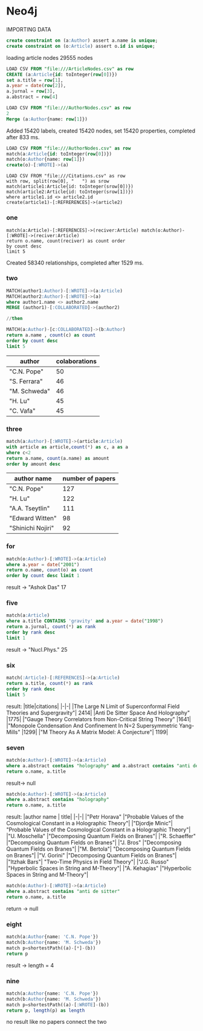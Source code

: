 # Neo4j

### 
IMPORTING DATA
```sql
create constraint on (a:Author) assert a.name is unique; 
create constraint on (o:Article) assert o.id is unique;
```

loading article nodes 29555 nodes
```sql
LOAD CSV FROM "file:///ArticleNodes.csv" as row
CREATE (a:Article{id: toInteger(row[0])})
set a.title = row[1],
a.year = date(row[2]),
a.jurnal = row[3],
a.abstract = row[4]
```

```sql
LOAD CSV FROM "file:///AuthorNodes.csv" as row
2
Merge (a:Author{name: row[1]})

```
Added 15420 labels, created 15420 nodes, set 15420 properties, completed after 833 ms.

```sql
LOAD CSV FROM "file:///AuthorNodes.csv" as row
match(a:Article{id: toInteger(row[0])})
match(o:Author{name: row[1]})
create(o)-[:WROTE]->(a)
```

```
LOAD CSV FROM "file:///Citations.csv" as row
with row, split(row[0], "	") as srow
match(article1:Article{id: toInteger(srow[0])})
match(article2:Article{id: toInteger(srow[1])})
where article1.id <> article2.id
create(article1)-[:REFRERENCES]->(article2)
```


### one 
~~~cypher
match(a:Article)-[:REFERENCES]->(reciver:Article) match(o:Author)-[:WROTE]->(reciver:Article)
return o.name, count(reciver) as count order 
by count desc 
limit 5
~~~
Created 58340 relationships, completed after 1529 ms.


### two
```sql
MATCH(author1:Author)-[:WROTE]->(a:Article)
MATCH(author2:Author)-[:WROTE]->(a)
where author1.name <> author2.name
MERGE (author1)-[:COLLABORATED]->(author2)

//then 

MATCH(a:Author)-[c:COLLABORATED]->(b:Author)
return a.name , count(c) as count
order by count desc
limit 5
```
|author|colaborations|
|-|-|
|"C.N. Pope"	|50|
|"S. Ferrara"	|46|
|"M. Schweda"	|46|
|"H. Lu"	|45|
|"C. Vafa"|	45|

### three
```sql
match(a:Author)-[:WROTE]->(article:Article)
with article as article,count(*) as c, a as a
where c<2
return a.name, count(a.name) as amount
order by amount desc 
```
|author name| number of papers|
|-|-|
|"C.N. Pope"|	127|
|"H. Lu"|	122|
|"A.A. Tseytlin"|	111|
|"Edward Witten"	|98|
|"Shinichi Nojiri"|	92|

### for
```sql
match(o:Author)-[:WROTE]->(a:Article)
where a.year = date("2001")
return o.name, count(o) as count
order by count desc limit 1
```
result -> "Ashok Das"	17

### five
```sql
match(a:Article)
where a.title CONTAINS 'gravity' and a.year = date("1998")
return a.jurnal, count(*) as rank
order by rank desc
limit 1
```
result -> "Nucl.Phys."	25

### six
```sql
match(:Article)-[:REFERENCES]->(a:Article)
return a.title, count(*) as rank
order by rank desc
limit 5
```
result:
|title|citations|
|-|-|
|The Large N Limit of Superconformal Field Theories and Supergravity"|	2414|
|Anti De Sitter Space And Holography"	|1775|
|"Gauge Theory Correlators from Non-Critical String Theory"	|1641|
|"Monopole Condensation And Confinement In N=2 Supersymmetric Yang-Mills"	|1299|
|"M Theory As A Matrix Model: A Conjecture"|	1199|


### seven 
```sql
match(o:Author)-[:WROTE]->(a:Article)
where a.abstract contains "holography" and a.abstract contains "anti de sitter"
return o.name, a.title
```
result-> null
```sql
match(o:Author)-[:WROTE]->(a:Article)
where a.abstract contains "holography" 
return o.name, a.title
```
result: 
|author name | title|
|-|-|
|"Petr Horava"	|"Probable Values of the Cosmological Constant in a Holographic Theory"|
|"Djordje Minic"|	"Probable Values of the Cosmological Constant in a Holographic Theory"|
|"U. Moschella"	|"Decomposing Quantum Fields on Branes"|
|"R. Schaeffer"	|"Decomposing Quantum Fields on Branes"|
|"J. Bros"	|"Decomposing Quantum Fields on Branes"|
|"M. Bertola"|	"Decomposing Quantum Fields on Branes"|
|"V. Gorini"	|"Decomposing Quantum Fields on Branes"|
|"Itzhak Bars"|	"Two-Time Physics in Field Theory"|
|"J.G. Russo"	|"Hyperbolic Spaces in String and M-Theory"|
|"A. Kehagias"	|"Hyperbolic Spaces in String and M-Theory"|

```sql
match(o:Author)-[:WROTE]->(a:Article)
where a.abstract contains "anti de sitter" 
return o.name, a.title
```
return -> null

### eight

```sql
match(a:Author{name: 'C.N. Pope'})
match(b:Author{name: 'M. Schweda'})
match p=shortestPath((a)-[*]-(b))
return p
```
result -> length = 4

### nine
```sql
match(a:Author{name: 'C.N. Pope'})
match(b:Author{name: 'M. Schweda'})
match p=shortestPath((a)-[:WROTE]-(b))
return p, length(p) as length
```
no result like no papers connect the two
